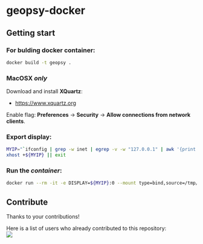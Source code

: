 # geopsy-docker

## Getting start

### For bulding docker container:
```sh
docker build -t geopsy .
```

### MacOSX *only*
Download and install **XQuartz**:
- https://www.xquartz.org

Enable flag: **Preferences** -> **Security** -> **Allow connections from network clients**.

### Export display:
```sh
MYIP="`ifconfig | grep -w inet | egrep -v -w "127.0.0.1" | awk '{print $2}' | head -n 1`"
xhost +${MYIP} || exit
```

### Run the *container*:
```sh
docker run --rm -it -e DISPLAY=${MYIP}:0 --mount type=bind,source=/tmp/.X11-unix,target=/tmp/.X11-unix -v /tmp/your-data:/opt/data geopsy:latest geopsy
```

## Contribute
Thanks to your contributions!

Here is a list of users who already contributed to this repository: \
<a href="https://github.com/ingv/geopsy-docker/graphs/contributors">
  <img src="https://contrib.rocks/image?repo=ingv/geopsy-docker" />
</a>
